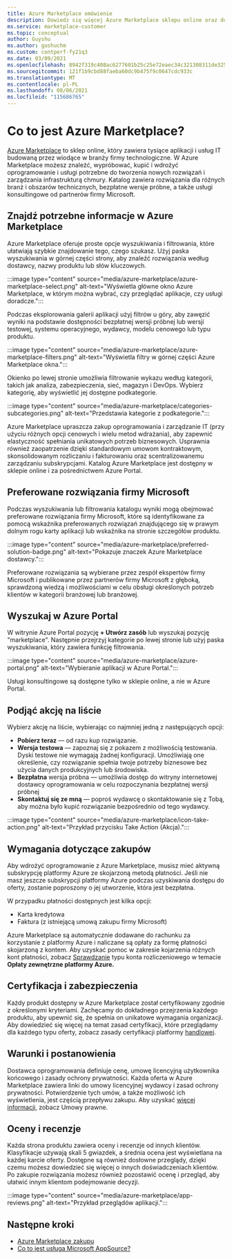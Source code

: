```yaml
---
title: Azure Marketplace omówienie
description: Dowiedz się więcej Azure Marketplace sklepu online oraz dowiedz się, jak znaleźć i wypróbować oprogramowanie i rozwiązania.
ms.service: marketplace-customer
ms.topic: conceptual
author: Guyshu
ms.author: gushuchm
ms.custom: contperf-fy21q3
ms.date: 03/09/2021
ms.openlocfilehash: 8942f319c408ac6277601b25c25e72eaec34c321308311de3259527c3a170a51
ms.sourcegitcommit: 121f1b9cbd88faeba60dc9b475f9c0647cdc933c
ms.translationtype: MT
ms.contentlocale: pl-PL
ms.lasthandoff: 08/06/2021
ms.locfileid: "115686765"
---
```

# <a name="what-is-azure-marketplace"></a>Co to jest Azure Marketplace?

[Azure Marketplace](https://azuremarketplace.microsoft.com/marketplace/apps/category/security) to sklep online, który zawiera tysiące aplikacji i usług IT budowaną przez wiodące w branży firmy technologiczne. W Azure Marketplace możesz znaleźć, wypróbować, kupić i wdrożyć oprogramowanie i usługi potrzebne do tworzenia nowych rozwiązań i zarządzania infrastrukturą chmury. Katalog zawiera rozwiązania dla różnych branż i obszarów technicznych, bezpłatne wersje próbne, a także usługi konsultingowe od partnerów firmy Microsoft.

## <a name="find-what-you-need-in-azure-marketplace"></a>Znajdź potrzebne informacje w Azure Marketplace

Azure Marketplace oferuje proste opcje wyszukiwania i filtrowania, które ułatwiają szybkie znajdowanie tego, czego szukasz. Użyj paska wyszukiwania w górnej części strony, aby znaleźć rozwiązania według dostawcy, nazwy produktu lub słów kluczowych.

:::image type="content" source="media/azure-marketplace/azure-marketplace-select.png" alt-text="Wyświetla główne okno Azure Marketplace, w którym można wybrać, czy przeglądać aplikacje, czy usługi doradcze.":::

Podczas eksplorowania galerii aplikacji użyj filtrów u góry, aby zawęzić wyniki na podstawie dostępności bezpłatnej wersji próbnej lub wersji testowej, systemu operacyjnego, wydawcy, modelu cenowego lub typu produktu.

:::image type="content" source="media/azure-marketplace/azure-marketplace-filters.png" alt-text="Wyświetla filtry w górnej części Azure Marketplace okna.":::

Okienko po lewej stronie umożliwia filtrowanie wykazu według kategorii, takich jak analiza, zabezpieczenia, sieć, magazyn i DevOps. Wybierz kategorię, aby wyświetlić jej dostępne podkategorie.

:::image type="content" source="media/azure-marketplace/categories-subcategories.png" alt-text="Przedstawia kategorie z podkategorie.":::

Azure Marketplace upraszcza zakup oprogramowania i zarządzanie IT (przy użyciu różnych opcji cenowych i wielu metod wdrażania), aby zapewnić elastyczność spełniania unikatowych potrzeb biznesowych. Usprawnia również zaopatrzenie dzięki standardowym umowom kontraktowym, skonsolidowanym rozliczaniu i fakturowaniu oraz scentralizowanemu zarządzaniu subskrypcjami. Katalog Azure Marketplace jest dostępny w sklepie online i za pośrednictwem Azure Portal.

## <a name="microsoft-preferred-solutions"></a>Preferowane rozwiązania firmy Microsoft

Podczas wyszukiwania lub filtrowania katalogu wyniki mogą obejmować preferowane rozwiązania firmy Microsoft, które są identyfikowane za pomocą wskaźnika preferowanych rozwiązań znajdującego się w prawym dolnym rogu karty aplikacji lub wskaźnika na stronie szczegółów produktu.

:::image type="content" source="media/azure-marketplace/preferred-solution-badge.png" alt-text="Pokazuje znaczek Azure Marketplace dostawcy.":::

Preferowane rozwiązania są wybierane przez zespół ekspertów firmy Microsoft i publikowane przez partnerów firmy Microsoft z głęboką, sprawdzoną wiedzą i możliwościami w celu obsługi określonych potrzeb klientów w kategorii branżowej lub branżowej.

## <a name="search-in-the-azure-portal"></a>Wyszukaj w Azure Portal

W witrynie Azure Portal pozycję **+ Utwórz zasób** lub wyszukaj pozycję "marketplace". Następnie przejrzyj kategorie po lewej stronie lub użyj paska wyszukiwania, który zawiera funkcję filtrowania.

:::image type="content" source="media/azure-marketplace/azure-portal.png" alt-text="Wybieranie aplikacji w Azure Portal.":::

Usługi konsultingowe są dostępne tylko w sklepie online, a nie w Azure Portal.

## <a name="take-action-on-a-listing"></a>Podjąć akcję na liście

Wybierz akcję na liście, wybierając co najmniej jedną z następujących opcji:

- **Pobierz teraz** — od razu kup rozwiązanie.
- **Wersja testowa** — zapoznaj się z pokazem z możliwością testowania. Dyski testowe nie wymagają żadnej konfiguracji. Umożliwiają one określenie, czy rozwiązanie spełnia twoje potrzeby biznesowe bez użycia danych produkcyjnych lub środowiska.
- **Bezpłatna** wersja próbna — umożliwia dostęp do witryny internetowej dostawcy oprogramowania w celu rozpoczynania bezpłatnej wersji próbnej
- **Skontaktuj się ze mną** — poproś wydawcę o skontaktowanie się z Tobą, aby można było kupić rozwiązanie bezpośrednio od tego wydawcy.

:::image type="content" source="media/azure-marketplace/icon-take-action.png" alt-text="Przykład przycisku Take Action (Akcja).":::

## <a name="purchasing-requirements"></a>Wymagania dotyczące zakupów

Aby wdrożyć oprogramowanie z Azure Marketplace, musisz mieć aktywną subskrypcję platformy Azure ze skojarzoną metodą płatności. Jeśli nie masz jeszcze subskrypcji platformy Azure podczas uzyskiwania dostępu do oferty, zostanie poproszony o jej utworzenie, która jest bezpłatna.

W przypadku płatności dostępnych jest kilka opcji:  

- Karta kredytowa
- Faktura (z istniejącą umową zakupu firmy Microsoft)

Azure Marketplace są automatycznie dodawane do rachunku za korzystanie z platformy Azure i naliczane są opłaty za formę płatności skojarzoną z kontem. Aby uzyskać pomoc w zakresie kojarzenia różnych kont płatności, zobacz [Sprawdzanie](/azure/cost-management-billing/understand/understand-azure-marketplace-charges#check-billing-account-type) typu konta rozliczeniowego w temacie **Opłaty zewnętrzne platformy Azure.**

## <a name="certification-and-security"></a>Certyfikacja i zabezpieczenia

Każdy produkt dostępny w Azure Marketplace został certyfikowany zgodnie z określonymi kryteriami. Zachęcamy do dokładnego przejrzenia każdego produktu, aby upewnić się, że spełnia on unikatowe wymagania organizacji. Aby dowiedzieć się więcej na temat zasad certyfikacji, które przeglądamy dla każdego typu oferty, zobacz zasady certyfikacji platformy [handlowej](/legal/marketplace/certification-policies).

## <a name="terms-and-conditions"></a>Warunki i postanowienia

Dostawca oprogramowania definiuje cenę, umowę licencyjną użytkownika końcowego i zasady ochrony prywatności. Każda oferta w Azure Marketplace zawiera linki do umowy licencyjnej wydawcy i zasad ochrony prywatności. Potwierdzenie tych umów, a także możliwość ich wyświetlenia, jest częścią przepływu zakupu. Aby uzyskać [więcej informacji,](legal-contracts.md) zobacz Umowy prawne.

## <a name="ratings-and-reviews"></a>Oceny i recenzje

Każda strona produktu zawiera oceny i recenzje od innych klientów. Klasyfikacje używają skali 5 gwiazdek, a średnia ocena jest wyświetlana na każdej karcie oferty. Dostępne są również dosłowne przeglądy, dzięki czemu możesz dowiedzieć się więcej o innych doświadczeniach klientów. Po zakupie rozwiązania możesz również pozostawić ocenę i przegląd, aby ułatwić innym klientom podejmowanie decyzji.

:::image type="content" source="media/azure-marketplace/app-reviews.png" alt-text="Przykład przeglądów aplikacji.":::

## <a name="next-steps"></a>Następne kroki

- [Azure Marketplace zakupu](azure-purchasing-invoicing.md)
- [Co to jest usługa Microsoft AppSource?](appsource-overview.md)
